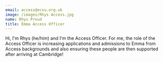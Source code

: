 ```yaml
---
email: access@ecsu.org.uk
image: /images/Rhys Access.jpg
name: Rhys Proud
title: Emma Access Officer
---
```


Hi, I'm Rhys (he/him) and I'm the Access Officer.
For me, the role of the Access Officer is increasing applications and admissions to Emma from Access backgrounds
and also ensuring these people are then supported after arriving at Cambridge!